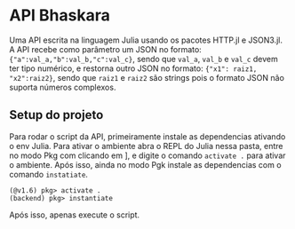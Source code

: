 # API Bhaskara
Uma API escrita na linguagem Julia usando os pacotes HTTP.jl e JSON3.jl. A API recebe como parâmetro um JSON no formato: `{"a":val_a,"b":val_b,"c":val_c}`, sendo que `val_a`, `val_b` e `val_c` devem ter tipo numérico, e restorna outro JSON no formato: `{"x1": raiz1, "x2":raiz2}`, sendo que `raiz1` e `raiz2` são strings pois o formato JSON não suporta números complexos.

## Setup do projeto
Para rodar o script da API, primeiramente instale as dependencias ativando o env Julia.
Para ativar o ambiente abra o REPL do Julia nessa pasta, entre no modo Pkg com clicando em ],
e digite o comando `activate .` para ativar o ambiente.
Após isso, ainda no modo Pgk instale as dependencias com o comando `instatiate`.
```julia-repl
(@v1.6) pkg> activate .
(backend) pkg> instantiate
```
Após isso, apenas execute o script.
